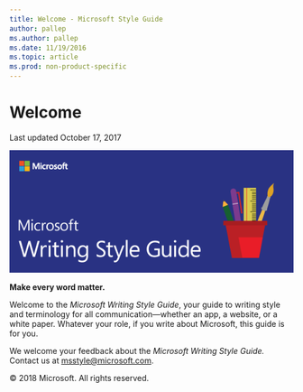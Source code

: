 ```yaml
---
title: Welcome - Microsoft Style Guide
author: pallep
ms.author: pallep
ms.date: 11/19/2016
ms.topic: article
ms.prod: non-product-specific
---
```


# Welcome

Last updated October 17, 2017

![](media/index/WritingStyleGuidebanner.png)

**Make every word matter.** 

Welcome to the *Microsoft Writing Style Guide*, your guide to writing
style and terminology for all communication—whether an app, a
website, or a white paper. Whatever your role, if you
write about Microsoft, this guide is for you. 

We welcome your feedback about the *Microsoft Writing Style Guide.* Contact us at <msstyle@microsoft.com>. 

&copy; 2018 Microsoft. All rights reserved.

